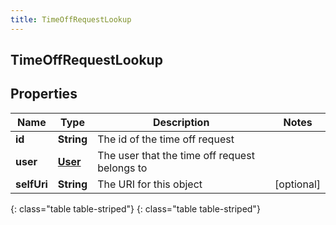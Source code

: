 ```yaml
---
title: TimeOffRequestLookup
---
```

## TimeOffRequestLookup


## Properties

| Name | Type | Description | Notes |
| ------------ | ------------- | ------------- | ------------- |
| **id** | **String** | The id of the time off request |  |
| **user** | [**User**](User.html) | The user that the time off request belongs to |  |
| **selfUri** | **String** | The URI for this object |  [optional] |
{: class="table table-striped"}
{: class="table table-striped"}


